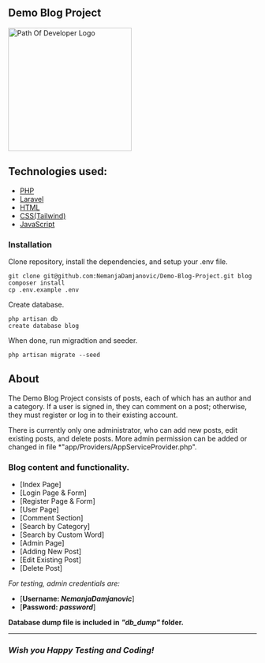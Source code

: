 ## Demo Blog Project

<img src="https://live.staticflickr.com/65535/52745588023_12304c8db3_w.jpg" alt="Path Of Developer Logo" width="250">

## Technologies used:

* [PHP](https://www.php.net/)
* [Laravel](https://laravel.com/)
* [HTML](https://en.wikipedia.org/wiki/HTML)
* [CSS(Tailwind)](https://en.wikipedia.org/wiki/CSS)
* [JavaScript](https://www.javascript.com/)

### Installation

Clone repository, install the dependencies, and setup your .env file.

```
git clone git@github.com:NemanjaDamjanovic/Demo-Blog-Project.git blog
composer install
cp .env.example .env
```
Create database.
```
php artisan db
create database blog
```

When done, run migradtion and seeder.
```
php artisan migrate --seed
```


## About

The Demo Blog Project consists of posts, each of which has an author and a category. If a user is signed in, they can comment on a post; otherwise, they must register or log in to their existing account.

There is currently only one administrator, who can add new posts, edit existing posts, and delete posts.
More admin permission can be added or changed in file *"app/Providers/AppServiceProvider.php".

### Blog content and functionality.

- [Index Page]
- [Login Page & Form]
- [Register Page & Form]
- [User Page]
- [Comment Section]
- [Search by Category]
- [Search by Custom Word]
- [Admin Page]
- [Adding New Post]
- [Edit Existing Post]
- [Delete Post]


*For testing, admin credentials are:*
* [**Username: *NemanjaDamjanovic***]
* [**Password: *password***]

**Database dump file is included in** ***"db_dump"* folder.**


__________________________________________________

<h3><i>Wish you Happy Testing and Coding!</i></h3>

